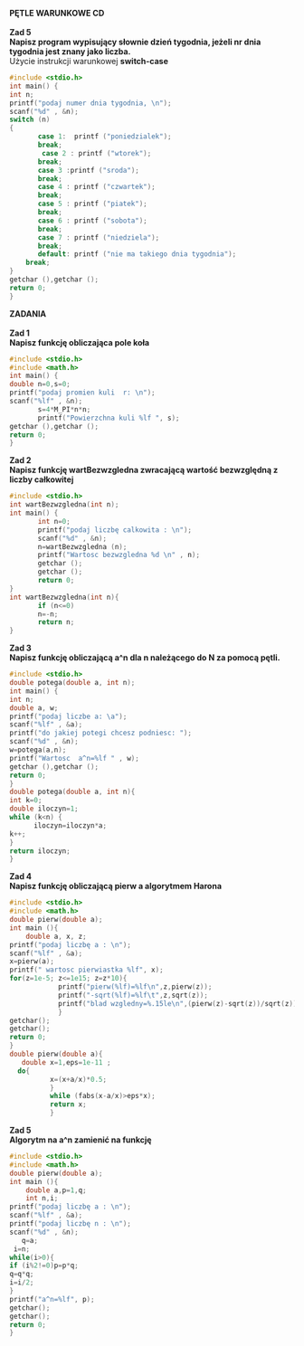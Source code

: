 <b> PĘTLE WARUNKOWE CD</b><br><br>
<b>
Zad 5<br>
Napisz program wypisujący słownie dzień tygodnia, jeżeli nr dnia tygodnia jest znany jako liczba.</b><br>
Użycie instrukcji warunkowej <b>switch-case</b>
```c
#include <stdio.h>
int main() {
int n;
printf("podaj numer dnia tygodnia, \n");
scanf("%d" , &n);
switch (n)
{
       case 1:  printf ("poniedzialek");
       break;
        case 2 : printf ("wtorek");
       break; 
       case 3 :printf ("sroda");
       break; 
       case 4 : printf ("czwartek");
       break; 
       case 5 : printf ("piatek");
       break; 
       case 6 : printf ("sobota");
       break; 
       case 7 : printf ("niedziela");
       break;
       default: printf ("nie ma takiego dnia tygodnia");
    break;
}
getchar (),getchar ();
return 0;
}
```
<b> ZADANIA</b><br><br>
<b>
Zad 1<br>
Napisz funkcję obliczająca pole koła</b><br>
```c
#include <stdio.h>
#include <math.h>
int main() {
double n=0,s=0;
printf("podaj promien kuli  r: \n");
scanf("%lf" , &n);
       s=4*M_PI*n*n;
       printf("Powierzchna kuli %lf ", s);
getchar (),getchar ();
return 0;
}
```
<b>Zad 2 <br>
Napisz funkcję wartBezwzgledna zwracającą wartość bezwzględną z liczby całkowitej</b>
```c
#include <stdio.h>
int wartBezwzgledna(int n);
int main() {
       int n=0;
       printf("podaj liczbę calkowita : \n");
       scanf("%d" , &n);
       n=wartBezwzgledna (n);
       printf("Wartosc bezwzgledna %d \n" , n);
       getchar ();
       getchar ();
       return 0;
}
int wartBezwzgledna(int n){
       if (n<=0)
       n=-n; 
       return n;
}
```
<b>Zad 3<br>
Napisz funkcję obliczającą a^n dla n należącego do N za pomocą pętli.</b>
```c
#include <stdio.h>
double potega(double a, int n);
int main() {
int n;
double a, w;
printf("podaj liczbe a: \a");
scanf("%lf" , &a);
printf("do jakiej potegi chcesz podniesc: ");
scanf("%d" , &n);
w=potega(a,n);
printf("Wartosc  a^n=%lf " , w);
getchar (),getchar ();
return 0;
}
double potega(double a, int n){
int k=0;
double iloczyn=1;
while (k<n) {
      iloczyn=iloczyn*a;
k++;
}
return iloczyn;
}
```
<b>Zad 4<br>
Napisz funkcję obliczającą pierw a algorytmem Harona</b>
```c
#include <stdio.h>
#include <math.h>
double pierw(double a);
int main (){
    double a, x, z;
printf("podaj liczbę a : \n");
scanf("%lf" , &a);
x=pierw(a);
printf(" wartosc pierwiastka %lf", x);  
for(z=1e-5; z<=1e15; z=z*10){
            printf("pierw(%lf)=%lf\n",z,pierw(z));  
            printf("-sqrt(%lf)=%lf\t",z,sqrt(z)); 
            printf("blad wzgledny=%.15le\n",(pierw(z)-sqrt(z))/sqrt(z)); 
            }
getchar();
getchar();
return 0;
}         
double pierw(double a){
   double x=1,eps=1e-11 ;   
  do{
          x=(x+a/x)*0.5; 
          }
          while (fabs(x-a/x)>eps*x);
          return x; 
          }
```
<b>Zad 5<br>
Algorytm na a^n zamienić na funkcję</b>
```c
#include <stdio.h>
#include <math.h>
double pierw(double a);
int main (){
    double a,p=1,q;
    int n,i;
printf("podaj liczbę a : \n");
scanf("%lf" , &a);
printf("podaj liczbę n : \n");
scanf("%d" , &n);
   q=a;
 i=n;
while(i>0){ 
if (i%2!=0)p=p*q;
q=q*q;
i=i/2;
}
printf("a^n=%lf", p);
getchar();
getchar();
return 0;
}   
```

